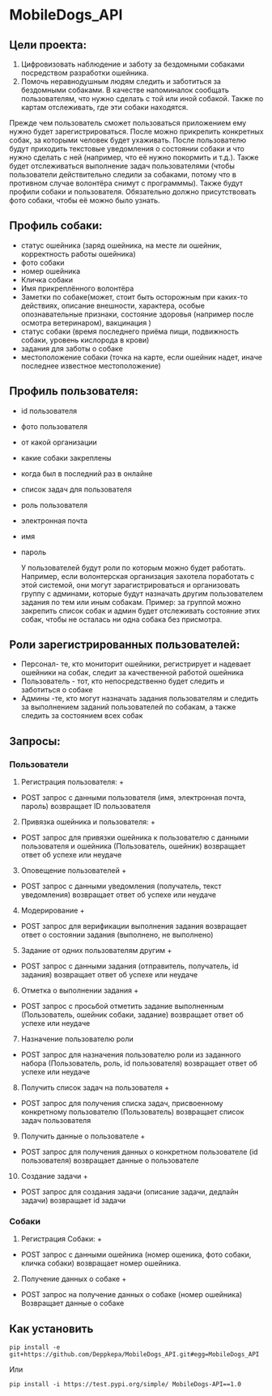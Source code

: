 # MobileDogs_API
## Цели проекта:
1. Цифровизовать наблюдение и заботу за бездомными собаками посредством разработки ошейника.
2. Помочь неравнодушным людям следить и заботиться за бездомными собаками. В качестве напоминалок сообщать пользователям, что нужно сделать с той или иной собакой. Также по картам отслеживать, где эти собаки находятся.

Прежде чем пользователь сможет пользоваться приложением ему нужно будет зарегистрироваться. После можно прикрепить конкретных собак, за которыми человек будет ухаживать. После пользователю будут приходить текстовые уведомления о состоянии собаки и что нужно сделать с ней (например, что её нужно покормить и т.д.). Также будет отслеживаться выполнение задач пользователями (чтобы пользователи действительно следили за собаками, потому что в противном случае волонтёра снимут с программмы). Также будут профили собаки и пользователя. Обязательно должно присутствовать фото собаки, чтобы её можно было узнать.

## Профиль собаки:
- статус ошейника (заряд ошейника, на месте ли ошейник, корректность работы ошейника)
- фото собаки
- номер ошейника
- Кличка собаки
- Имя прикреплённого волонтёра
- Заметки по собаке(может, стоит быть осторожным при каких-то действиях, описание внешности, характера, особые опознавательные признаки, состояние здоровья (например после осмотра ветеринаром), вакцинация )
- статус собаки (время последнего приёма пищи, подвижность собаки, уровень кислорода в крови)
- задания для заботы о собаке
- местоположение собаки (точка на карте, если ошейник надет, иначе последнее известное местоположение)

## Профиль пользователя:
- id пользователя
- фото пользователя
- от какой организации
- какие собаки закреплены
- когда был в последний раз в онлайне
- список задач для пользователя
- роль пользователя
- электронная почта
- имя
- пароль

  У пользователей будут роли по которым можно будет работать. Например, если волонтерская организация захотела поработать с этой системой, они могут зарагистрироваться и организовать группу с админами, которые будут назначать другим пользователем задания по тем или иным собакам. Пример: за группой можно закрепить список собак и админ будет отслеживать состояние этих собак, чтобы не осталась ни одна собака без присмотра.

## Роли зарегистрированных пользователей:
- Персонал- те, кто мониторит ошейники, регистрирует и надевает ошейники на собак, следит за качественной работой ошейника
- Пользователь - тот, кто непосредственно будет следить и заботиться о собаке
- Админы -те, кто могут назначать задания пользователям и следить за выполнением заданий пользователей по собакам, а также следить за состоянием всех собак

## Запросы: 

### Пользователи

1. Регистрация пользователя: +
- POST запрос с данными пользователя (имя, электронная почта, пароль)
возвращает ID пользователя

2. Привязка ошейника и пользователя: +
- POST запрос для привязки ошейника к пользователю с данными пользователя и ошейника (Пользователь, ошейник)
возвращает ответ об успехе или неудаче

3. Оповещение пользователей +
- POST запрос с данными уведомления (получатель, текст уведомления)
возвращает ответ об успехе или неудаче

4. Модерирование +
- POST запрос для верификации выполнения задания
возвращает ответ о состоянии задания (выполнено, не выполнено)

5. Задание от одних пользователям другим +
- POST запрос с данными задания (отправитель, получатель, id задания)
возвращает ответ об успехе или неудаче

6. Отметка о выполнении задания +
- POST запрос с просьбой отметить задание выполненным (Пользователь, ошейник собаки, задание)
возвращает ответ об успехе или неудаче

7. Назначение пользователю роли
- POST запрос для назначения пользователю роли из заданного набора (Пользователь, роль, id пользователя)
возвращает ответ об успехе или неудаче

8. Получить список задач на пользователя +
- POST запрос для получения списка задач, присвоенному конкретному пользователю (Пользователь)
возвращает список задач пользователя

9. Получить данные о пользователе +
- POST запрос для получения данных о конкретном пользователе (id пользователя)
возвращает данные о пользователе

10. Создание задачи +
- POST запрос для создания задачи (описание задачи, дедлайн задачи)
возвращает id задачи

### Собаки

1. Регистрация Собаки: +
- POST запрос с данными ошейника (номер ошеника, фото собаки, кличка собаки)
возвращает номер ошейника.

2. Получение данных о собаке +
- POST запрос на получение данных о собаке (номер ошейника)
Возвращает данные о собаке

## Как установить

```pip install -e git+https://github.com/Deppkepa/MobileDogs_API.git#egg=MobileDogs_API```

Или

```pip install -i https://test.pypi.org/simple/ MobileDogs-API==1.0```

